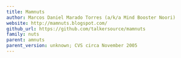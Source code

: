 ```yaml
---
title: Mamnuts
author: Marcos Daniel Marado Torres (a/k/a Mind Booster Noori)
website: http://mamnuts.blogspot.com/
github_url: https://github.com/talkersource/mamnuts
family: nuts
parent: amnuts
parent_version: unknown; CVS circa November 2005
---
```

